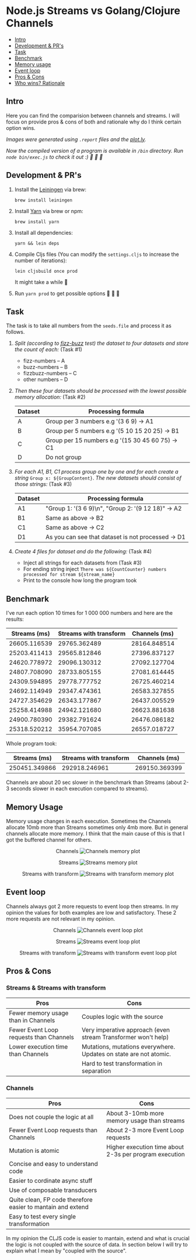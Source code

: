 # Node.js Streams vs Golang/Clojure Channels

- [Intro](#org372ec54)
- [Development & PR's](#orgbe08ee5)
- [Task](#org0a43089)
- [Benchmark](#org22f1157)
- [Memory usage](#org37133312)
- [Event loop](#org37133313)
- [Pros & Cons](#org31233122)
- [Who wins? Rationale](#org223123123)

<a id="org372ec54"></a>

## Intro
Here you can find the comparision between channels and streams.
I will focus on provide pros & cons of both and rationale why do I think certain option wins.

_Images were generated using `.report` files and the [plot.ly](http://plot.ly/)._

_Now the compiled version of a program is available in `/bin` directory. Run `node bin/exec.js` to check it out :) :rocket: :tada: :rocket:_


<a id="orgbe08ee5"></a>

## Development & PR's

1.  Install the [Leiningen](https://leiningen.org/) via brew:

    ```
    brew install leiningen
    ```

2.  Install [Yarn](https://yarnpkg.com/en/docs/install#mac-stable) via brew or npm:

    ```
    brew install yarn
    ```

3.  Install all dependencies:

    ```
    yarn && lein deps
    ```

4.  Compile Cljs files (You can modify the `settings.cljs` to increase the number of iterations):

    ```
    lein cljsbuild once prod
    ```

    It might take a while :rocket:
5.  Run `yarn prod` to get possible options :tada: :tada: :tada:


<a id="org0a43089"></a>

## Task

The task is to take all numbers from the `seeds.file` and process it as follows.

1.  *Split (according to [fizz-buzz](http://wiki.c2.com/?FizzBuzzTest) test) the dataset to four datasets and store the count of each:* (Task #1)
    -   fizz-numbers &#x2013; A
    -   buzz-numbers &#x2013; B
    -   fizzbuzz-numbers &#x2013; C
    -   other numbers &#x2013; D

2.  *Then these four datasets should be processed with the lowest possible memory allocation:* (Task #2)


    | Dataset | Processing formula                               |
    |---------|--------------------------------------------------|
    | A       | Group per 3 numbers e.g '(3 6 9) -> A1           |
    | B       | Group per 5 numbers e.g '(5 10 15 20 25) -> B1   |
    | C       | Group per 15 numbers e.g '(15 30 45 60 75) -> C1 |
    | D       | Do not group                                     |


3.  *For each A1, B1, C1 process group one by one and for each create a string* `Group x: ${GroupContent}`.
*The new datasets should consist of those strings:* (Task #3)


    | Dataset | Processing formula                                 |
    |---------|----------------------------------------------------|
    | A1      | "Group 1: '(3 6 9)\n", "Group 2: '(9 12 18)" -> A2 |
    | B1      | Same as above -> B2                                |
    | C1      | Same as above -> C2                                |
    | D1      | As you can see that dataset is not processed -> D1 |

4.  *Create 4 files for dataset and do the following:* (Task #4)
    -   Inject all strings for each datasets from (Task #3)
    -   For ending string inject `There was ${CountCounter} numbers processed for stream ${stream_name}`
    -   Print to the console how long the program took


<a id="org22f1157"></a>

## Benchmark

I've run each option 10 times for 1 000 000 numbers and here are the results:

| Streams (ms) | Streams with transform | Channels (ms) |
|--------------|------------------------|---------------|
| 26605.116539 | 29765.362489           | 28164.848514  |
| 25203.411413 | 29565.812846           | 27396.837127  |
| 24620.778972 | 29096.130312           | 27092.127704  |
| 24807.708090 | 28733.805155           | 27081.614445  |
| 24309.594895 | 29778.777752           | 26725.460214  |
| 24692.114949 | 29347.474361           | 26583.327855  |
| 24727.354629 | 26343.177867           | 26437.005529  |
| 25258.414988 | 24942.121680           | 26623.881638  |
| 24900.780390 | 29382.791624           | 26476.086182  |
| 25318.520212 | 35954.707085           | 26557.018727  |

Whole program took:


| Streams (ms)  | Streams with transform | Channels (ms) |
|---------------|------------------------|---------------|
| 250451.349866 | 292918.246961          | 269150.369399 |


Channels are about 20 sec slower in the benchmark than Streams (about 2-3 seconds slower in each execution compared to streams).

<a id="org37133312"></a>

## Memory Usage

Memory usage changes in each execution. Sometimes the Channels allocate 10mb more than Streams sometimes only 4mb more. But in general channels allocate more memory. I think that the main cause of this is that I got the buffered channel for others.

<p align="center">
  <span> Channels </span>
  <img src="https://raw.githubusercontent.com/FieryCod/Node.jsStreams-vs-ClojureChannels/master/plots/memory_usage_channels.png" alt="Channels memory plot">
</p>

<p align="center">
  <span> Streams </span>
  <img src="https://raw.githubusercontent.com/FieryCod/Node.jsStreams-vs-ClojureChannels/master/plots/memory_usage_streams.png" alt="Streams memory plot">
</p>

<p align="center">
  <span> Streams with transform</span>
  <img src="https://raw.githubusercontent.com/FieryCod/Node.jsStreams-vs-ClojureChannels/master/plots/memory_usage_streams_with_transform.png" alt="Streams with transform memory plot">
</p>

<a id="org37133313"></a>

## Event loop

Channels always got 2 more requests to event loop then streams. In my opinion the values for both examples are low and satisfactory. These 2 more requests are not relevant in my opinion.

<p align="center">
  <span> Channels </span>
  <img src="https://raw.githubusercontent.com/FieryCod/Node.jsStreams-vs-ClojureChannels/master/plots/event_loop_channels.png" alt="Channels event loop plot">
</p>

<p align="center">
  <span> Streams </span>
  <img src="https://raw.githubusercontent.com/FieryCod/Node.jsStreams-vs-ClojureChannels/master/plots/event_loop_streams.png" alt="Streams event loop plot">
</p>

<p align="center">
  <span> Streams with transform</span>
  <img src="https://raw.githubusercontent.com/FieryCod/Node.jsStreams-vs-ClojureChannels/master/plots/event_loop_streams_with_transform.png" alt="Streams with transform event loop plot">
</p>

<a id="org31233122"></a>

## Pros & Cons

### Streams & Streams with transform

| Pros                                    | Cons                                                              |
|-----------------------------------------|-------------------------------------------------------------------|
| Fewer memory usage than in Channels     | Couples logic with the source                                     |
| Fewer Event Loop requests than Channels | Very imperative approach (even stream Transformer won't help)     |
| Lower execution time than Channels      | Mutations, mutations everywhere. Updates on state are not atomic. |
|                                         | Hard to test transformation in separation                         |


### Channels

| Pros                                                        | Cons                                                   |
|-------------------------------------------------------------|--------------------------------------------------------|
| Does not couple the logic at all                            | About 3-10mb more memory usage than streams            |
| Fewer Event Loop requests than Channels                     | About 2-3 more Event Loop requests                     |
| Mutation is atomic                                          | Higher execution time about 2-3s per program execution |
| Concise and easy to understand code                         |                                                        |
| Easier to cordinate async stuff                             |                                                        |
| Use of composable transducers                               |                                                        |
| Quite clean, FP code therefore easier to mantain and extend |                                                        |
| Easy to test every single transformation                    |                                                        |

In my opinion the CLJS code is easier to mantain, extend and what is crucial the logic is not coupled with the source of data.
In section below I will try to explain what I mean by "coupled with the source".

<a id="org223123123"></a>
